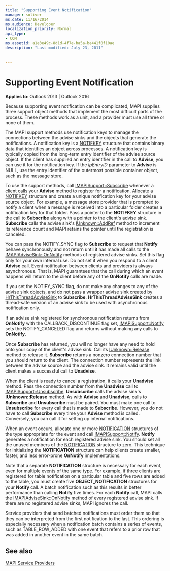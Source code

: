 ```yaml
---
title: "Supporting Event Notification"
manager: soliver
ms.date: 11/16/2014
ms.audience: Developer
localization_priority: Normal
api_type:
- COM
ms.assetid: a1e3e49c-8d1d-4f7e-ba5a-be441f0f10ae
description: "Last modified: July 23, 2011"
 
 
---
```


# Supporting Event Notification

  
  
**Applies to**: Outlook 2013 | Outlook 2016 
  
Because supporting event notification can be complicated, MAPI supplies three support object methods that implement the most difficult parts of the process. These methods work as a unit, and a provider must use all three or none of them.
  
The MAPI support methods use notification keys to manage the connections between the advise sinks and the objects that generate the notifications. A notification key is a [NOTIFKEY](notifkey.md) structure that contains binary data that identifies an object across processes. A notification key is typically copied from the long-term entry identifier of the advise source object. If the client has supplied an entry identifier in the call to **Advise**, you can use it for the notification key. If the  _lpEntryID_ parameter to **Advise** is NULL, use the entry identifier of the outermost possible container object, such as the message store. 
  
To use the support methods, call [IMAPISupport::Subscribe](imapisupport-subscribe.md) whenever a client calls your **Advise** method to register for a notification. Allocate a [NOTIFKEY](notifkey.md) structure and create a unique notification key for your advise source object. For example, a message store provider that is prompted to notify a client when a message is received into a particular folder creates a notification key for that folder. Pass a pointer to the **NOTIFKEY** structure in the call to **Subscribe** along with a pointer to the client's advise sink. **Subscribe** calls the advise sink's [IUnknown::AddRef](http://msdn.microsoft.com/library/b4316efd-73d4-4995-b898-8025a316ba63%28Office.15%29.aspx) method to increment its reference count and MAPI retains the pointer until the registration is canceled. 
  
You can pass the NOTIFY_SYNC flag to **Subscribe** to request that **Notify** behave synchronously and not return until it has made all calls to the [IMAPIAdviseSink::OnNotify](imapiadvisesink-onnotify.md) methods of registered advise sinks. Set this flag only for your own internal use. Do not set it when you respond to a client **Advise** call. Event notification between clients and providers is always asynchronous. That is, MAPI guarantees that the call during which an event happens will return to the client before any of the **OnNotify** calls are made. 
  
If you set the NOTIFY_SYNC flag, do not make any changes to any of the advise sink objects, and do not pass a wrapper advise sink created by [HrThisThreadAdviseSink](hrthisthreadadvisesink.md) to **Subscribe**. **HrThisThreadAdviseSink** creates a thread-safe version of an advise sink to be used with asynchronous notification only. 
  
If an advise sink registered for synchronous notification returns from **OnNotify** with the CALLBACK_DISCONTINUE flag set, [IMAPISupport::Notify](imapisupport-notify.md) sets the NOTIFY_CANCELED flag and returns without making any calls to **OnNotify**. 
  
Once **Subscribe** has returned, you will no longer have any need to hold onto your copy of the client's advise sink. Call its [IUnknown::Release](http://msdn.microsoft.com/library/4b494c6f-f0ee-4c35-ae45-ed956f40dc7a%28Office.15%29.aspx) method to release it. **Subscribe** returns a nonzero connection number that you should return to the client. The connection number represents the link between the advise source and the advise sink. It remains valid until the client makes a successful call to **Unadvise**. 
  
When the client is ready to cancel a registration, it calls your **Unadvise** method. Pass the connection number from the **Unadvise** call to [IMAPISupport::Unsubscribe](imapisupport-unsubscribe.md). **Unsubscribe** calls the advise sink's **IUnknown::Release** method. As with **Advise** and **Unadvise**, calls to **Subscribe** and **Unsubscribe** must be paired. You must make one call to **Unsubscribe** for every call that is made to **Subscribe**. However, you do not have to call **Subscribe** every time your **Advise** method is called. Conversely, you can call it for setting up internal notifications. 
  
When an event occurs, allocate one or more [NOTIFICATION](notification.md) structures of the type appropriate for the event and call [IMAPISupport::Notify](imapisupport-notify.md). **Notify** generates a notification for each registered advise sink. You should set all the unused members of the [NOTIFICATION](notification.md) structure to zero. This technique for initializing the **NOTIFICATION** structure can help clients create smaller, faster, and less error-prone **OnNotify** implementations. 
  
Note that a separate **NOTIFICATION** structure is necessary for each event, even for multiple events of the same type. For example, if three clients are registered for table notification on a particular table and five rows are added to the table, you must create five **OBJECT_NOTIFICATION** structures for your **Notify** call. A batch notification such as this results in better performance than calling **Notify** five times. For each **Notify** call, MAPI calls the [IMAPIAdviseSink::OnNotify](imapiadvisesink-onnotify.md) method of every registered advise sink. If there are no registered advise sinks, MAPI ignores the call. 
  
Service providers that send batched notifications must order them so that they can be interpreted from the first notification to the last. This ordering is especially necessary when a notification batch contains a series of events, such as TABLE_ROW_ADDED with one event that refers to a prior row that was added in another event in the same batch.
  
## See also



[MAPI Service Providers](mapi-service-providers.md)


